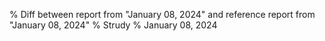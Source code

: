 % Diff between report from "January 08, 2024" and reference report from "January 08, 2024"
% Strudy
% January 08, 2024


